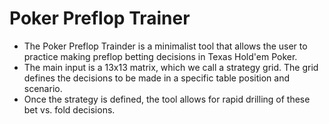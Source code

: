 # Poker Preflop Trainer

- The Poker Preflop Trainder is a minimalist tool that allows the user to practice making preflop betting decisions in Texas Hold'em Poker.
- The main input is a 13x13 matrix, which we call a strategy grid. The grid defines the decisions to be made in a specific table position and scenario.
- Once the strategy is defined, the tool allows for rapid drilling of these bet vs. fold decisions.
